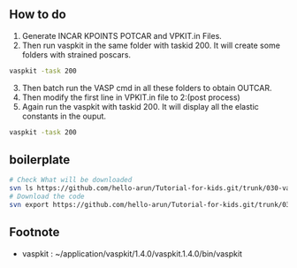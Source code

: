 ## How to do 

1. Generate INCAR KPOINTS POTCAR and VPKIT.in Files.
2. Then run vaspkit in the same folder with taskid 200. It will create some folders with strained poscars.
```bash
vaspkit -task 200
```
3. Then batch run the VASP cmd in all these folders to obtain OUTCAR.
4. Then modify the first line in VPKIT.in file to 2:(post process)
5. Again run the vaspkit with taskid 200. It will display all the elastic constants in the ouput.
```bash
vaspkit -task 200
```
## boilerplate

```bash
# Check What will be downloaded
svn ls https://github.com/hello-arun/Tutorial-for-kids.git/trunk/030-vasp/087-elastic-constants/03-automated-workflow
# Download the code
svn export https://github.com/hello-arun/Tutorial-for-kids.git/trunk/030-vasp/087-elastic-constants/03-automated-workflow
```


## Footnote
* vaspkit : ~/application/vaspkit/1.4.0/vaspkit.1.4.0/bin/vaspkit